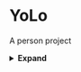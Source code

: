 # YoLo
A person project

<details><summary> <b>Expand</b> </summary>
  * [https://github.com/WongKinYiu/yolor](https://github.com/WongKinYiu/yolov7)
</details>
